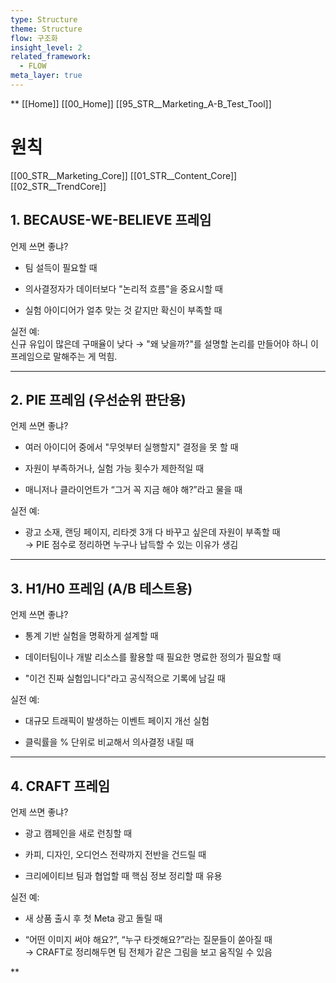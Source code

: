 ```yaml
---
type: Structure
theme: Structure
flow: 구조화
insight_level: 2
related_framework:
  - FLOW
meta_layer: true
---
```


**
[[Home]]
[[00_Home]]
[[95_STR__Marketing_A-B_Test_Tool]]


# 원칙
[[00_STR__Marketing_Core]]
[[01_STR__Content_Core]]
[[02_STR__TrendCore]]

## 1. BECAUSE-WE-BELIEVE 프레임

언제 쓰면 좋냐?

- 팀 설득이 필요할 때  
    
- 의사결정자가 데이터보다 "논리적 흐름"을 중요시할 때  
    
- 실험 아이디어가 얼추 맞는 것 같지만 확신이 부족할 때  
      
    

실전 예:  
신규 유입이 많은데 구매율이 낮다 → "왜 낮을까?"를 설명할 논리를 만들어야 하니 이 프레임으로 말해주는 게 먹힘.

---

## 2. PIE 프레임 (우선순위 판단용)

언제 쓰면 좋냐?

- 여러 아이디어 중에서 "무엇부터 실행할지" 결정을 못 할 때  
      
    
- 자원이 부족하거나, 실험 가능 횟수가 제한적일 때  
      
    
- 매니저나 클라이언트가 “그거 꼭 지금 해야 해?”라고 물을 때  
      
    

실전 예:

- 광고 소재, 랜딩 페이지, 리타겟 3개 다 바꾸고 싶은데 자원이 부족할 때  
    → PIE 점수로 정리하면 누구나 납득할 수 있는 이유가 생김  
      
    

---

## 3. H1/H0 프레임 (A/B 테스트용)

언제 쓰면 좋냐?

- 통계 기반 실험을 명확하게 설계할 때  
      
    
- 데이터팀이나 개발 리소스를 활용할 때 필요한 명료한 정의가 필요할 때  
      
    
- "이건 진짜 실험입니다"라고 공식적으로 기록에 남길 때  
      
    

실전 예:

- 대규모 트래픽이 발생하는 이벤트 페이지 개선 실험  
      
    
- 클릭률을 % 단위로 비교해서 의사결정 내릴 때  
      
    

---

## 4. CRAFT 프레임

언제 쓰면 좋냐?

- 광고 캠페인을 새로 런칭할 때  
      
    
- 카피, 디자인, 오디언스 전략까지 전반을 건드릴 때  
      
    
- 크리에이티브 팀과 협업할 때 핵심 정보 정리할 때 유용  
      
    

실전 예:

- 새 상품 출시 후 첫 Meta 광고 돌릴 때  
      
    
- “어떤 이미지 써야 해요?”, “누구 타겟해요?”라는 질문들이 쏟아질 때  
    → CRAFT로 정리해두면 팀 전체가 같은 그림을 보고 움직일 수 있음  
      
    

  
**